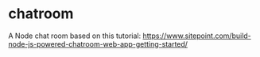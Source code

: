 # chatroom
A Node chat room based on this tutorial: https://www.sitepoint.com/build-node-js-powered-chatroom-web-app-getting-started/
